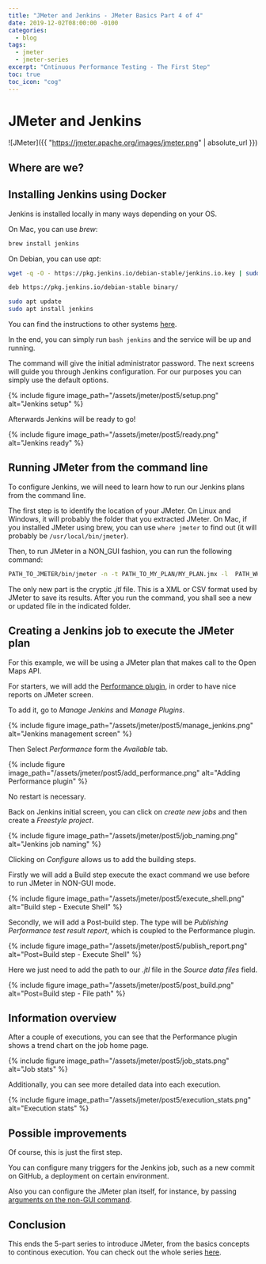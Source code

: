 ```yaml
---
title: "JMeter and Jenkins - JMeter Basics Part 4 of 4"
date: 2019-12-02T08:00:00 -0100
categories:
  - blog
tags:
  - jmeter
  - jmeter-series
excerpt: "Cntinuous Performance Testing - The First Step"
toc: true
toc_icon: "cog"
---
```


# JMeter and Jenkins

![JMeter]({{ "https://jmeter.apache.org/images/jmeter.png" | absolute_url }})

## Where are we?

## Installing Jenkins using Docker

Jenkins is installed locally in many ways depending on your OS.

On Mac, you can use _brew_:

```bash
brew install jenkins
```

On Debian, you can use _apt_:

```bash
wget -q -O - https://pkg.jenkins.io/debian-stable/jenkins.io.key | sudo apt-key add -

deb https://pkg.jenkins.io/debian-stable binary/

sudo apt update
sudo apt install jenkins
```

You can find the instructions to other systems [here](https://jenkins.io/download/).

In the end, you can simply run ```bash jenkins``` and the service will be up and running.

The command will give the initial administrator password. The next screens will guide you through Jenkins configuration. For our purposes you can simply use the default options.

{% include figure image_path="/assets/jmeter/post5/setup.png" alt="Jenkins setup" %}

Afterwards Jenkins will be ready to go!

{% include figure image_path="/assets/jmeter/post5/ready.png" alt="Jenkins ready" %}

## Running JMeter from the command line

To configure Jenkins, we will need to learn how to run our Jenkins plans from the command line.

The first step is to identify the location of your JMeter.
On Linux and Windows, it will probably the folder that you extracted JMeter. On Mac, if you installed JMeter using brew, you can use ```where jmeter``` to find out (it will probably be ```/usr/local/bin/jmeter```).

Then, to run JMeter in a NON_GUI fashion, you can run the following command:

```bash
PATH_TO_JMETER/bin/jmeter -n -t PATH_TO_MY_PLAN/MY_PLAN.jmx -l  PATH_WHERE_I_WANT_TO_SAVE_THE_RESULTS/MY_PLAN.jtl
````

The only new part is the cryptic _.jtl_ file. This is a XML or CSV format used by JMeter to save its results. After you run the command, you shall see a new or updated file in the indicated folder.

## Creating a Jenkins job to execute the JMeter plan

For this example, we will be using a JMeter plan that makes call to the Open Maps API.

For starters, we will add the [Performance plugin](https://plugins.jenkins.io/performance), in order to have nice reports on JMeter screen.

To add it, go to _Manage Jenkins_ and _Manage Plugins_.

{% include figure image_path="/assets/jmeter/post5/manage_jenkins.png" alt="Jenkins management screen" %}

Then Select _Performance_ form the _Available_ tab.

{% include figure image_path="/assets/jmeter/post5/add_performance.png" alt="Adding Performance plugin" %}

No restart is necessary.

Back on Jenkins initial screen, you can click on _create new jobs_ and then create a _Freestyle project_.

{% include figure image_path="/assets/jmeter/post5/job_naming.png" alt="Jenkins job naming" %}

Clicking on _Configure_ allows us to add the building steps.

Firstly we will add a Build step execute the exact command we use before to run JMeter in NON-GUI mode.

{% include figure image_path="/assets/jmeter/post5/execute_shell.png" alt="Build step - Execute Shell" %}

Secondly, we will add a Post-build step. The type will be _Publishing Performance test result report_, which is coupled to the Performance plugin.

{% include figure image_path="/assets/jmeter/post5/publish_report.png" alt="Post=Build step - Execute Shell" %}

Here we just need to add the path to our _.jtl_ file in the _Source data files_ field.

{% include figure image_path="/assets/jmeter/post5/post_build.png" alt="Post=Build step - File path" %}

## Information overview

After a couple of executions, you can see that the Performance plugin shows a trend chart on the job home page.

{% include figure image_path="/assets/jmeter/post5/job_stats.png" alt="Job stats" %}

Additionally, you can see more detailed data into each execution.

{% include figure image_path="/assets/jmeter/post5/execution_stats.png" alt="Execution stats" %}

## Possible improvements

Of course, this is just the first step.

You can configure many triggers for the Jenkins job, such as a new commit on GitHub, a deployment on certain environment.

Also you can configure the JMeter plan itself, for instance, by passing [arguments on the non-GUI command](https://dzone.com/articles/using-commandline-parameters-in-jmeter).

## Conclusion

This ends the 5-part series to introduce JMeter, from the basics concepts to continous execution. You can check out the whole series [here](http://thatsabug.com/tags/#jmeter-series).
